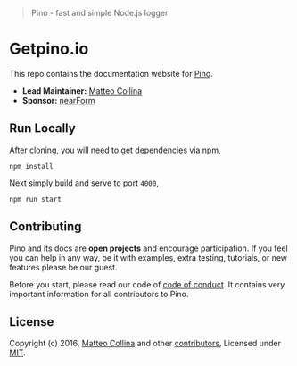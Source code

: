 
> Pino - fast and simple Node.js logger

# Getpino.io
This repo contains the documentation website for [Pino][].

- __Lead Maintainer:__ [Matteo Collina][lead]
- __Sponsor:__ [nearForm][nearForm]

## Run Locally
After cloning, you will need to get dependencies via npm,

```
npm install
```

Next simply build and serve to port `4000`,

```
npm run start
```

## Contributing

Pino and its docs are __open projects__ and encourage participation. If you feel you can help in
any way, be it with examples, extra testing, tutorials, or new features please be our guest.

Before you start, please read our code of [code of conduct][]. It contains very important information for all contributors to Pino.


## License
Copyright (c) 2016, [Matteo Collina][lead] and other [contributors](https://github.com/mcollina/pino/graphs/contributors), Licensed under [MIT][].

[MIT]: ./LICENSE
[Code of Conduct]: ./src/pages/contribute/code-of-conduct.md
[/src/pages]: ./src/pages
[contribute]: ./src/pages/contribute/index.md
[Pino]: https://github.com/mcollina/pino
[lead]: https://github.com/mcollina
[Metalsmith]: http://metalsmith.io
[nearForm]: http://www.nearform.com/
